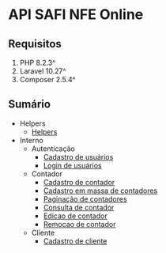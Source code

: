 # API SAFI NFE Online

## Requisitos

1. PHP 8.2.3^
2. Laravel 10.27^
3. Composer 2.5.4^

## Sumário

- Helpers
  - [Helpers](documentacao/helpers/DocHelpers.md)
- Interno
  - Autenticação
    - [Cadastro de usuários](documentacao/autenticacao/DocCadastroUsuario.md)
    - [Login de usuários](documentacao/autenticacao/DocLoginUsuario.md)
  - Contador
    - [Cadastro de contador](documentacao/contador/DocCadastroContador.md)
    - [Cadastro em massa de contadores](documentacao/contador/DocCadastroEmMassaContador.md)
    - [Paginação de contadores](documentacao/contador/DocPaginacaoContador.md)
    - [Consulta de contador](documentacao/contador/DocConsultaContador.md)
    - [Edicao de contador](documentacao/contador/DocEdicaoContador.md)
    - [Remocao de contador](documentacao/contador/DocRemocaoContador.md)
  - Cliente
    - [Cadastro de cliente](documentacao/cliente/DocCadastroCliente.md)
